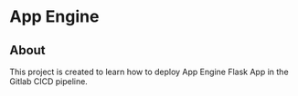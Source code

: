 # App Engine

## About
This project is created to learn how to deploy App Engine Flask App in the Gitlab CICD pipeline.

